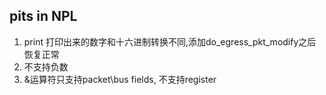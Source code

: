 ## pits in NPL

1. print 打印出来的数字和十六进制转换不同,添加do_egress_pkt_modify之后恢复正常
2. 不支持负数
3. &运算符只支持packet\bus fields, 不支持register
